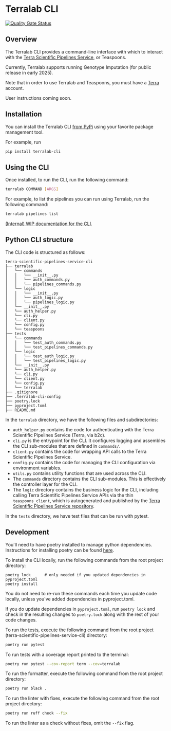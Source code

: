 # Terralab CLI

[![Quality Gate Status](https://sonarcloud.io/api/project_badges/measure?project=DataBiosphere_terra-scientific-pipelines-service-cli&metric=alert_status)](https://sonarcloud.io/summary/new_code?id=DataBiosphere_terra-scientific-pipelines-service-cli)


## Overview
The Terralab CLI provides a command-line interface with which to interact with the [Terra Scientific Pipelines Service](https://github.com/DataBiosphere/terra-scientific-pipelines-service/blob/main/README.md), or Teaspoons.

Currently, Terralab supports running Genotype Imputation (for public release in early 2025).

Note that in order to use Terralab and Teaspoons, you must have a [Terra](https://app.terra.bio/) account.

User instructions coming soon.


## Installation
You can install the Terralab CLI [from PyPi](https://pypi.org/project/terralab-cli/) using your favorite package management tool. 

For example, run
```bash
pip install terralab-cli
```

## Using the CLI
Once installed, to run the CLI, run the following command:
```bash
terralab COMMAND [ARGS]
```

For example, to list the pipelines you can run using Terralab, run the following command:
```bash
terralab pipelines list
```

[(Internal) WIP documentation for the CLI](https://docs.google.com/document/d/1ovbcHCzdyuC8RjFfkVJZiuDTQ_UAVrglSxSGaZwppoY/edit?tab=t.0#heading=h.jfsr3j3x0zjr).


## Python CLI structure
The CLI code is structured as follows:
```
terra-scientific-pipelines-service-cli
├── terralab
│   └── commands
│   │   └── __init__.py
│   │   └── auth_commands.py
│   │   └── pipelines_commands.py
│   └── logic
│   │   └── __init__.py
│   │   └── auth_logic.py
│   │   └── pipelines_logic.py
│   └── __init__.py
│   └── auth_helper.py
│   └── cli.py
│   └── client.py
│   └── config.py
│   └── teaspoons
├── tests
│   └── commands
│   │   └── test_auth_commands.py
│   │   └── test_pipelines_commands.py
│   └── logic
│   │   └── test_auth_logic.py
│   │   └── test_pipelines_logic.py
│   └── __init__.py
│   └── auth_helper.py
│   └── cli.py
│   └── client.py
│   └── config.py
│   └── terralab
├── .gitignore
├── .terralab-cli-config
├── poetry.lock
├── pyproject.toml
├── README.md
```

In the `terralab` directory, we have the following files and subdirectories:
- `auth_helper.py` contains the code for authenticating with the Terra Scientific Pipelines Service (Terra, via b2c).
- `cli.py` is the entrypoint for the CLI. It configures logging and assembles the CLI sub-modules that are defined in `commands/`.
- `client.py` contains the code for wrapping API calls to the Terra Scientific Pipelines Service.
- `config.py` contains the code for managing the CLI configuration via environment variables.
- `utils.py` contains utility functions that are used across the CLI.
- The `commands` directory contains the CLI sub-modules. This is effectively the controller layer for the CLI.
- The `logic` directory contains the business logic for the CLI, including calling Terra Scientific Pipelines Service APIs via the thin `teaspoons_client`, 
which is autogenerated and published by the [Terra Scientific Pipelines Service repository](https://github.com/DataBiosphere/terra-scientific-pipelines-service).

In the `tests` directory, we have test files that can be run with pytest.


## Development
You'll need to have poetry installed to manage python dependencies. Instructions for installing poetry can be found [here](https://python-poetry.org/docs/).

To install the CLI locally, run the following commands from the root project directory:
```
poetry lock      # only needed if you updated dependencies in pyproject.toml
poetry install
```
You do not need to re-run these commands each time you update code locally, unless you've added dependencies in pyproject.toml.

If you do update dependencies in `pyproject.toml`, run `poetry lock` and check in the resulting changes to `poetry.lock` along with the rest of 
your code changes.

To run the tests, execute the following command from the root project (terra-scientific-pipelines-service-cli) directory:
```bash
poetry run pytest
```

To run tests with a coverage report printed to the terminal:
```bash
poetry run pytest --cov-report term --cov=terralab
```

To run the formatter, execute the following command from the root project directory:
```bash
poetry run black .
```

To run the linter with fixes, execute the following command from the root project directory:
```bash
poetry run ruff check --fix
```
To run the linter as a check without fixes, omit the `--fix` flag.
